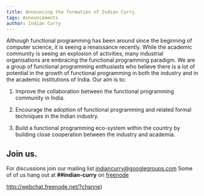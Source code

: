 ```yaml
---
title: Announcing the formation of Indian Curry.
tags: Announcements
author: Indian Curry
---
```


Although functional programming has been around since the beginning of
computer science, it is seeing a renaissance recently. While the
academic community is seeing an explosion of activities, many
industrial organisations are embracing the functional programming
paradigm. We are a group of functional programming enthusiasts who
believe there is a lot of potential in the growth of functional
programming in both the industry and in the academic institutions of
India. Our aim is to:

1. Improve the collaboration between the functional programming
   community in India.

2. Encourage the adoption of functional programming and related formal
   techniques in the Indian industry.

3. Build a functional programming eco-system within the country by
   building close cooperation between the industry and academia.

## Join us.


For discussions join our mailing list
[indiancurry@googlegroups.com](http://groups.google.com/forum/#!forum/indiancurry)
Some of of us hang out at __##indian-curry__ on [freenode](http://webchat.freenode.net/)

http://webchat.freenode.net/?channe)
